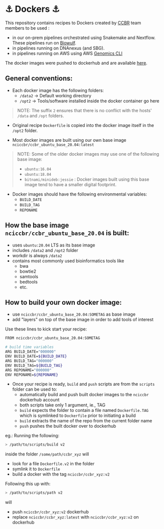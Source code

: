 # :anchor: Dockers :anchor:

This repository contains recipes to Dockers created by [CCBR](https://bioinformatics.ccr.cancer.gov/ccbr/) team members to be used :

- in our on-prem pipelines orchestrated using Snakemake and Nextflow. These pipelines run on [Biowulf](https://hpc.nih.gov/).
- in pipelines running on DNAnexus (and SBG).
- in pipelines running on AWS using AWS [Genomics CLI](https://aws.amazon.com/genomics-cli/)
  
The docker images were pushed to dockerhub and are available [here](https://hub.docker.com/u/nciccbr).

## General conventions:

 * Each docker image has the following folders:
   * `/data2` &rarr; Default working directory
   * `/opt2` &rarr; Tools/software installed inside the docker container go here

> NOTE: The suffix `2` ensures that there is no conflict with the hosts' `/data` and `/opt` folders.

 * Original recipe `Dockerfile` is copied into the docker image itself in the `/opt2` folder.
 
 * Most docker images are built using our own base image `nciccbr/ccbr_ubuntu_base_20.04:latest`

> NOTE: Some of the older docker images may use one of the following base image:
>   * ```ubuntu:16.04```
>   * ```ubuntu:18.04```
>   * ```bitnami/minideb:jessie``` : Docker images built using this base image tend to have a smaller digital footprint.

 * Docker images should have the following environmental variables:
   * `BUILD_DATE`
   * `BUILD_TAG`
   * `REPONAME`

## How the base image `nciccbr/ccbr_ubuntu_base_20.04` is built:

- uses `ubuntu:20.04` LTS as its base image
- includes `/data2` and `/opt2` folder
- workdir is always `/data2`
- contains most commonly used bioinformatics tools like
  - bwa
  - bowtie2
  - samtools
  - bedtools
  - etc.

## How to build your own docker image:

- use `nciccbr/ccbr_ubuntu_base_20.04:SOMETAG` as base image
- add "layers" on top of the base image in order to add tools of interest

Use these lines to kick start your recipe:
```bash
FROM nciccbr/ccbr_ubuntu_base_20.04:SOMETAG

# build time variables
ARG BUILD_DATE="000000"
ENV BUILD_DATE=${BUILD_DATE}
ARG BUILD_TAG="000000"
ENV BUILD_TAG=${BUILD_TAG}
ARG REPONAME="000000"
ENV REPONAME=${REPONAME}
```

- Once your recipe is ready, `build` and `push` scripts are from the `scripts` folder can be used to:
  - automatically build and push built docker images to the `nciccbr` dockerhub account
  - both scripts take only 1 argument, ie., TAG
  - `build` expects the folder to contain a file named `Dockerfile.TAG` which is symlinked to `Dockerfile` prior to initiating a build
  - `build` extracts the name of the repo from the current folder name
  - `push` pushes the built docker over to dockerhub

eg.: Running the following:

```bash
> /path/to/scripts/build v2
```

inside the folder `/some/path/ccbr_xyz` will 
- look for a file `Dockerfile.v2` in the folder
- symlink it to `Dockerfile`
- build a docker with the tag `nciccbr/ccbr_xyz:v2`

Following this up with:

```bash
> /path/to/scripts/path v2
```

will 
- push `nciccbr/ccbr_xyz:v2` dockerhub
- replace `nciccbr/ccbr_xyz:latest` with `nciccbr/ccbr_xyz:v2` on dockerhub

